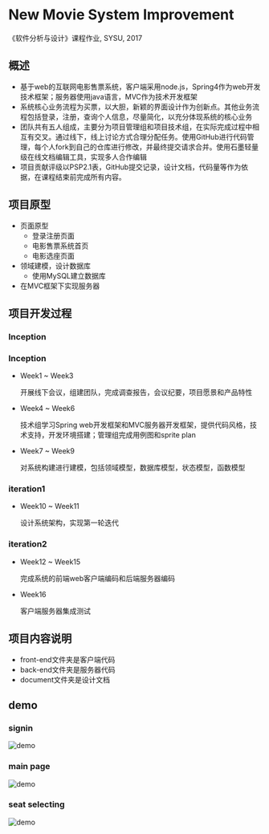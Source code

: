 # New Movie System Improvement

《软件分析与设计》课程作业, SYSU, 2017

## 概述

* 基于web的互联网电影售票系统，客户端采用node.js，Spring4作为web开发技术框架；服务器使用java语言，MVC作为技术开发框架
* 系统核心业务流程为买票，以大胆，新颖的界面设计作为创新点。其他业务流程包括登录，注册，查询个人信息，尽量简化，以充分体现系统的核心业务
* 团队共有五人组成，主要分为项目管理组和项目技术组，在实际完成过程中相互有交叉。通过线下，线上讨论方式合理分配任务。使用GitHub进行代码管理，每个人fork到自己的仓库进行修改，并最终提交请求合并。使用石墨轻量级在线文档编辑工具，实现多人合作编辑
* 项目贡献评级以PSP2.1表，GitHub提交记录，设计文档，代码量等作为依据，在课程结束前完成所有内容。

## 项目原型

* 页面原型
    * 登录注册页面
    * 电影售票系统首页
    * 电影选座页面
* 领域建模，设计数据库
    * 使用MySQL建立数据库
* 在MVC框架下实现服务器

## 项目开发过程

### Inception

### Inception

* Week1 ~ Week3

    开展线下会议，组建团队，完成调查报告，会议纪要，项目愿景和产品特性

* Week4 ~ Week6

    技术组学习Spring web开发框架和MVC服务器开发框架，提供代码风格，技术支持，开发环境搭建；管理组完成用例图和sprite plan

* Week7 ~ Week9

    对系统构建进行建模，包括领域模型，数据库模型，状态模型，函数模型

### iteration1

* Week10 ~ Week11

    设计系统架构，实现第一轮迭代

### iteration2

* Week12 ~ Week15

    完成系统的前端web客户端编码和后端服务器编码

* Week16

    客户端服务器集成测试

## 项目内容说明

* front-end文件夹是客户端代码
* back-end文件夹是服务器代码
* document文件夹是设计文档

## demo

### signin

![demo](https://github.com/distantmars/NMSI/blob/master/signin.gif)

### main page

![demo](https://github.com/distantmars/NMSI/blob/master/main.gif)

### seat selecting

![demo](https://github.com/distantmars/NMSI/blob/master/booking.gif)
